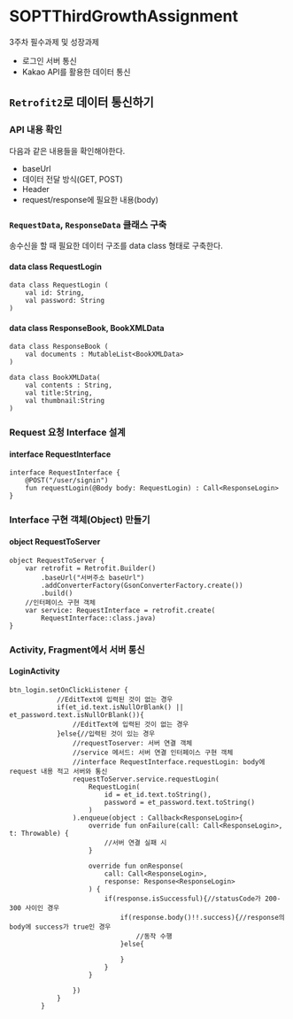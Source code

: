 # SOPTThirdGrowthAssignment
3주차 필수과제 및 성장과제
+ 로그인 서버 통신
+ Kakao API를 활용한 데이터 통신

## ```Retrofit2```로 데이터 통신하기
### API 내용 확인
다음과 같은 내용들을 확인해야한다.
+ baseUrl
+ 데이터 전달 방식(GET, POST)
+ Header
+ request/response에 필요한 내용(body)

### ```RequestData```, ```ResponseData``` 클래스 구축
송수신을 할 때 필요한 데이터 구조를 data class 형태로 구축한다.
#### data class RequestLogin
```
data class RequestLogin (
    val id: String,
    val password: String
)
```
#### data class ResponseBook, BookXMLData
```
data class ResponseBook (
    val documents : MutableList<BookXMLData>
)

data class BookXMLData(
    val contents : String,
    val title:String,
    val thumbnail:String
)
```

### Request 요청 Interface 설계
#### interface RequestInterface
```
interface RequestInterface {
    @POST("/user/signin")
    fun requestLogin(@Body body: RequestLogin) : Call<ResponseLogin>
}
```

### Interface 구현 객체(Object) 만들기
#### object RequestToServer
```
object RequestToServer {
    var retrofit = Retrofit.Builder()
        .baseUrl("서버주소 baseUrl")
        .addConverterFactory(GsonConverterFactory.create())
        .build()
    //인터페이스 구현 객체
    var service: RequestInterface = retrofit.create(
        RequestInterface::class.java)
}
```

### Activity, Fragment에서 서버 통신
#### LoginActivity
```
btn_login.setOnClickListener {
            //EditText에 입력된 것이 없는 경우
            if(et_id.text.isNullOrBlank() || et_password.text.isNullOrBlank()){
                //EditText에 입력된 것이 없는 경우
            }else{//입력된 것이 있는 경우
                //requestToserver: 서버 연결 객체
                //service 메서드: 서버 연결 인터페이스 구현 객체
                //interface RequestInterface.requestLogin: body에 request 내용 적고 서버와 통신
                requestToServer.service.requestLogin(
                    RequestLogin(
                        id = et_id.text.toString(),
                        password = et_password.text.toString()
                    )
                ).enqueue(object : Callback<ResponseLogin>{
                    override fun onFailure(call: Call<ResponseLogin>, t: Throwable) {
                        //서버 연결 실패 시
                    }

                    override fun onResponse(
                        call: Call<ResponseLogin>,
                        response: Response<ResponseLogin>
                    ) {
                        if(response.isSuccessful){//statusCode가 200-300 사이인 경우
                            if(response.body()!!.success){//response의 body에 success가 true인 경우
                                //동작 수행
                            }else{
                                
                            }
                        }
                    }

                })
            }
        }
```
